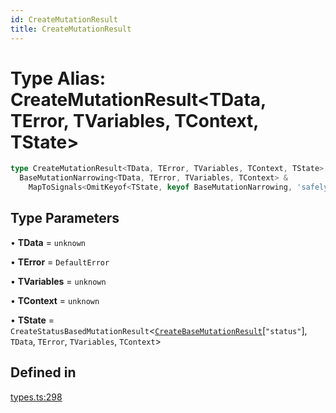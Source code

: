 ```yaml
---
id: CreateMutationResult
title: CreateMutationResult
---
```


# Type Alias: CreateMutationResult\<TData, TError, TVariables, TContext, TState\>

```ts
type CreateMutationResult<TData, TError, TVariables, TContext, TState> =
  BaseMutationNarrowing<TData, TError, TVariables, TContext> &
    MapToSignals<OmitKeyof<TState, keyof BaseMutationNarrowing, 'safely'>>
```

## Type Parameters

• **TData** = `unknown`

• **TError** = `DefaultError`

• **TVariables** = `unknown`

• **TContext** = `unknown`

• **TState** = `CreateStatusBasedMutationResult`\<[`CreateBaseMutationResult`](../createbasemutationresult.md)\[`"status"`\], `TData`, `TError`, `TVariables`, `TContext`\>

## Defined in

[types.ts:298](https://github.com/TanStack/query/blob/main/packages/angular-query-experimental/src/types.ts#L298)
